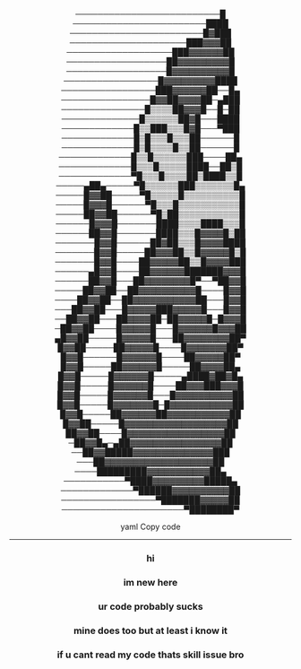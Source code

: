 <div align="center">

──────────────────────────█
────────────────────────████
────────────────────────█▓███
─────────────────────███▓▓▓██
───────────────────███▓▓▓▓▓▓██
──────────────────██▓▓▓▓▓▓▓▓▓█
──────────────────█▓▓▓▓▓▓▓▓▓▓█
─────────────────█▓▓▓▓▓▓▓▓▓████
─────────────────███▓▓▓▓▓▓██──█▄
────────────────█▓▓██▓▓▓▓██─▄███
───────────────█▒▒▒▒██▓▓▓█──█─██
──────────────█▒▒▒▒▒▒██▓█───████
─────────────█▒▒███▒▒▒█▓█───▀███
─────────────█▒█▒▒▒█▒▒▒██──────█
─────────────█▒█▒▒▒▒█▒▒██──────█
─────────────█▒▒█▒▒▒▒▒▒███────██▄
─────────────█▒▒▒█▒▒▒▒▒████──██▒█
─────────────▀█▒▒▒█▒▒▒▒██▒████▒▒█
─────▄██▄─────▀█▒▒▒▒▒▒███▒▒▒▒▒▒▒█▄
─────█▓▓██─────▀█▒▒▒▒▒█▒▒▒▒▒▒▒▒▒▒█
─────█▓▓▓█──────▀█▒▒▒█▒▒▒▒▒▒▒▒▒▒▒█
─────██▓▓██──────▀█▒██▒▒▒▒▒▒▒▒▒▒▒█
──────█▓▓▓█───────████▒▒▒▒████▒▒▒█
──────██▓▓█───────████▒▒▒█▓▓▓▓█▒██
───────█▓▓█──────██▓██▒▒▒█▓▓▓▓████
───────█▓▓█─────██▓▓▓██▒▒█▓▓▓▓▓█▒█
───────█▓▓█────██▓▓▓▓▓██▒▒█▓▓▓▓███
──────▄█▓▓█────██▓▓▓▓▓▓███████▓▓▓█
──────██▓▓█───██▓▓▓▓▓▓▓▓█▀──▀██▓▓█
─────██▓▓██──██▓▓▓▓▓▓▓▓▓▓█────█▓▓█
────██▓▓██──██▓▓▓▓▓▓▓▓▓▓▓██───█▓▓█
───██▓▓██───█▓▓▓▓▓███▓▓▓▓▓█───█▓▓█
──██▓▓██───██▓▓▓▓██─██▓▓▓▓▓█─█▓▓▓█
─██▓▓██────█▓▓▓▓▓█───█▓▓▓▓▓▓█▓▓▓██
▄█▓▓██─────█▓▓▓▓▓█───██▓▓▓▓▓▓▓▓██▀
█▓▓██─────██▓▓▓▓▓█────█▓▓▓▓▓▓▓██▀
█▓▓█──────█▓▓▓▓▓▓█────██▓▓▓▓▓██▀
█▓▓█─────██▓▓▓▓▓▓█─────██▓▓▓▓██▄
█▓▓█─────█▓▓▓▓▓▓█─────▄████▓██▓█▄
█▓▓█─────█▓▓▓▓▓▓█────██▓▓▓███▓▓▓█
█▓▓█─────█▓▓▓▓▓▓█───█▓▓▓▓▓▓▓▓▓▓██
█▓▓█─────█▓▓▓▓▓▓▓█─█▓▓▓▓▓▓▓▓▓▓▓██
█▓▓█─────██▓▓▓▓▓▓██▓▓▓▓▓▓▓▓▓▓▓██
█▓▓██─────█▓▓▓▓▓▓▓▓▓▓▓▓▓▓▓▓▓▓██
██▓▓██────█▓▓▓▓▓▓▓▓▓▓▓▓▓▓▓▓▓██
─██▓▓█▄─▄██▓▓▓▓▓▓▓▓▓▓▓▓▓▓▓▓██
──██▓▓█████▓▓▓▓▓▓▓▓▓▓▓▓▓▓███
───██▓▓▓▓▓▓▓▓▓▓▓▓▓▓▓▓▓▓▓██
────█████████▓▓▓▓▓▓▓▓▓▓▓██▄
───────────▀████▓▓▓▓▓▓▓▓▓█████▄
─────────────▀██████▓▓▓▓▓▓▓▓▓▓██
─────────────────▀███████▓▓▓▓▓██
──────────────────────▀████████▀

yaml
Copy code

---

### hi
### im new here
### ur code probably sucks
### mine does too but at least i know it
### if u cant read my code thats skill issue bro

</div>
